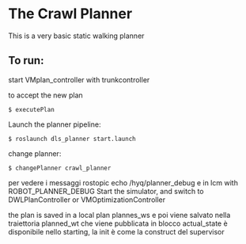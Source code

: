 # The Crawl Planner

This is a very basic static walking planner

## To run:
start VMplan_controller with trunkcontroller

to accept the new plan
```
$ executePlan
```
Launch the planner pipeline:
```
$ roslaunch dls_planner start.launch
```

change planner:
```
$ changePlanner crawl_planner
```

per vedere i messaggi rostopic echo /hyq/planner_debug e in lcm with ROBOT_PLANNER_DEBUG
Start the simulator, and switch to DWLPlanController or VMOptimizationController

the plan is saved in a local plan plannes_ws e poi viene salvato
nella traiettoria planned_wt che viene pubblicata in blocco
actual_state è disponibile nello starting, la init è come la construct del supervisor



